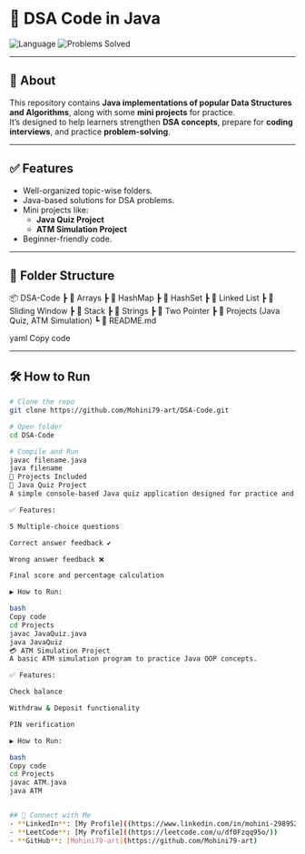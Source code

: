 # 🚀 DSA Code in Java

![Language](https://img.shields.io/badge/Language-Java-blue)
![Problems Solved](https://img.shields.io/badge/Problems%20Solved-100-green)

---

## 📌 About
This repository contains **Java implementations of popular Data Structures and Algorithms**, along with some **mini projects** for practice.  
It’s designed to help learners strengthen **DSA concepts**, prepare for **coding interviews**, and practice **problem-solving**.

---

## ✅ Features
- Well-organized topic-wise folders.
- Java-based solutions for DSA problems.
- Mini projects like:
  - **Java Quiz Project**
  - **ATM Simulation Project**
- Beginner-friendly code.

---

## 📂 Folder Structure
📦 DSA-Code
┣ 📂 Arrays
┣ 📂 HashMap
┣ 📂 HashSet
┣ 📂 Linked List
┣ 📂 Sliding Window
┣ 📂 Stack
┣ 📂 Strings
┣ 📂 Two Pointer
┣ 📂 Projects (Java Quiz, ATM Simulation)
┗ 📜 README.md

yaml
Copy code

---

## 🛠 How to Run
```bash
# Clone the repo
git clone https://github.com/Mohini79-art/DSA-Code.git

# Open folder
cd DSA-Code

# Compile and Run
javac filename.java
java filename
🚀 Projects Included
📝 Java Quiz Project
A simple console-based Java quiz application designed for practice and learning Java basics.

✅ Features:

5 Multiple-choice questions

Correct answer feedback ✔

Wrong answer feedback ❌

Final score and percentage calculation

▶ How to Run:

bash
Copy code
cd Projects
javac JavaQuiz.java
java JavaQuiz
💳 ATM Simulation Project
A basic ATM simulation program to practice Java OOP concepts.

✅ Features:

Check balance

Withdraw & Deposit functionality

PIN verification

▶ How to Run:

bash
Copy code
cd Projects
javac ATM.java
java ATM


## 🔗 Connect with Me
- **LinkedIn**: [My Profile]((https://www.linkedin.com/in/mohini-298952364/))
- **LeetCode**: [My Profile]((https://leetcode.com/u/df0Fzqq95o/))
- **GitHub**: [Mohini79-art](https://github.com/Mohini79-art)


